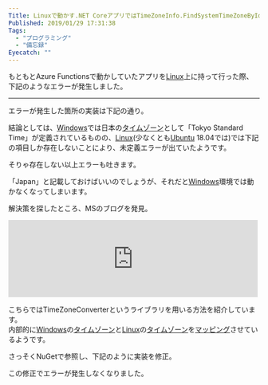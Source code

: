 ```yaml
---
Title: Linuxで動かす.NET CoreアプリではTimeZoneInfo.FindSystemTimeZoneById(&quot;Tokyo Standard Time&quot;)が使えない
Published: 2019/01/29 17:31:38
Tags:
  - "プログラミング"
  - "備忘録"
Eyecatch: ""
---
```

<p>もともとAzure Functionsで動かしていたアプリを<a class="keyword" href="http://d.hatena.ne.jp/keyword/Linux">Linux</a>上に持って行った際、下記のようなエラーが発生しました。</p>

<p><script src="https://gist.github.com/Ovis/fe76308522e4649fd6cb50b0bc4dddbf.js"> </script></p>

***

<p>エラーが発生した箇所の実装は下記の通り。<br/>
<script src="https://gist.github.com/Ovis/47eb9973e3a63d3807b419c3c9ee03dc.js"> </script></p>

<p>結論としては、<a class="keyword" href="http://d.hatena.ne.jp/keyword/Windows">Windows</a>では日本の<a class="keyword" href="http://d.hatena.ne.jp/keyword/%A5%BF%A5%A4%A5%E0%A5%BE%A1%BC%A5%F3">タイムゾーン</a>として「Tokyo Standard Time」が定義されているものの、<a class="keyword" href="http://d.hatena.ne.jp/keyword/Linux">Linux</a>(少なくとも<a class="keyword" href="http://d.hatena.ne.jp/keyword/Ubuntu">Ubuntu</a> 18.04では)では下記の項目しか存在しないことにより、未定義エラーが出ていたようです。</p>

<p><script src="https://gist.github.com/Ovis/acb014b4536fe60978b000906b0d0ee5.js"> </script></p>

<p>そりゃ存在しない以上エラーも吐きます。</p>

<p>「Japan」と記載しておけばいいのでしょうが、それだと<a class="keyword" href="http://d.hatena.ne.jp/keyword/Windows">Windows</a>環境では動かなくなってしまいます。</p>

<p>解決策を探したところ、MSのブログを発見。</p>

<p><iframe src="https://hatenablog-parts.com/embed?url=https%3A%2F%2Fblogs.msdn.microsoft.com%2Fdotnet%2F2018%2F11%2F13%2Fcross-platform-time-zones-with-net-core%2F" title="Cross-platform Time Zones with .NET Core" class="embed-card embed-webcard" scrolling="no" frameborder="0" style="display: block; width: 100%; height: 155px; max-width: 500px; margin: 10px 0px;"></iframe></p>

<p>こちらではTimeZoneConverterというライブラリを用いる方法を紹介しています。<br/>
内部的に<a class="keyword" href="http://d.hatena.ne.jp/keyword/Windows">Windows</a>の<a class="keyword" href="http://d.hatena.ne.jp/keyword/%A5%BF%A5%A4%A5%E0%A5%BE%A1%BC%A5%F3">タイムゾーン</a>と<a class="keyword" href="http://d.hatena.ne.jp/keyword/Linux">Linux</a>の<a class="keyword" href="http://d.hatena.ne.jp/keyword/%A5%BF%A5%A4%A5%E0%A5%BE%A1%BC%A5%F3">タイムゾーン</a>を<a class="keyword" href="http://d.hatena.ne.jp/keyword/%A5%DE%A5%C3%A5%D4%A5%F3%A5%B0">マッピング</a>させているようです。</p>

<p>さっそくNuGetで参照し、下記のように実装を修正。</p>

<p><script src="https://gist.github.com/Ovis/a589e368d05a6ebfd5567352071a7043.js"> </script></p>

<p>この修正でエラーが発生しなくなりました。</p>
